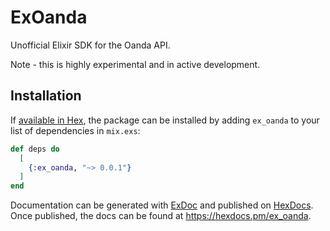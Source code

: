 # ExOanda
Unofficial Elixir SDK for the Oanda API.

Note - this is highly experimental and in active development.

## Installation

If [available in Hex](https://hex.pm/docs/publish), the package can be installed
by adding `ex_oanda` to your list of dependencies in `mix.exs`:

```elixir
def deps do
  [
    {:ex_oanda, "~> 0.0.1"}
  ]
end
```

Documentation can be generated with [ExDoc](https://github.com/elixir-lang/ex_doc)
and published on [HexDocs](https://hexdocs.pm). Once published, the docs can
be found at <https://hexdocs.pm/ex_oanda>.

